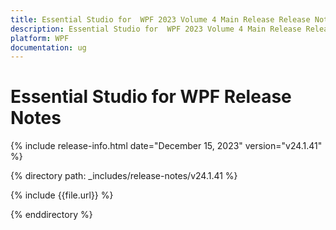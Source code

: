 ```yaml
---
title: Essential Studio for  WPF 2023 Volume 4 Main Release Release Notes  
description: Essential Studio for  WPF 2023 Volume 4 Main Release Release Notes  
platform: WPF
documentation: ug
---
```


# Essential Studio for  WPF  Release Notes  

{% include release-info.html date="December 15, 2023"  version="v24.1.41" %} 

{% directory path: _includes/release-notes/v24.1.41 %}

{% include {{file.url}} %}

{% enddirectory %}